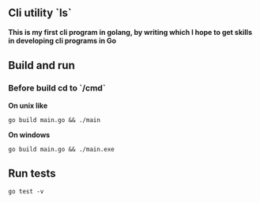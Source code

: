 <h2>Cli utility `ls`</h2>

**This is my first cli program in golang, by writing which I hope to get skills in developing cli programs in Go**

<h2>Build and run</h2>
<h3>Before build cd to `/cmd`</h3>

**On unix like**

```
go build main.go && ./main 
```

**On windows**

```
go build main.go && ./main.exe 
```

<h2>Run tests</h2>

```
go test -v
```
